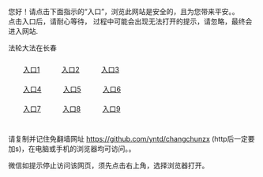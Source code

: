 您好！请点击下面指示的“入口”，浏览此网站是安全的，且为您带来平安。。 <br/>
点击入口后，请耐心等待， 过程中可能会出现无法打开的提示，请忽略，最终会进入网站. </br>

法轮大法在长春<br/>
<div style="padding:10px"><a style="margin:20px" target="_blank" href="https://d5kn6nqhuvoog.cloudfront.net/2Qpsp?hkrghw" id="ccLink1" rel="nofollow">入口1</a> <a target="_blank" style="margin:20px" href="https://d1zc6wvokc4sp9.cloudfront.net/2Qpsp?wrtmzhbv" id="ccLink2" rel="nofollow">入口2</a> <a style="margin:20px" target="_blank" href="https://dr4xpdbf36z1l.cloudfront.net/2Qpsp?mhuxzcup" id="ccLink3" rel="nofollow">入口3</a></div>

<div style="padding:10px" ><a style="margin:20px" target="_blank" href="https://d5kn6nqhuvoog.cloudfront.net/2Qpsp?hkrghw" id="ccLink4" rel="nofollow">入口4</a> <a style="margin:20px" href="https://d1zc6wvokc4sp9.cloudfront.net/2Qpsp?wrtmzhbv" target="_blank" id="ccLink5" rel="nofollow">入口5</a> <a style="margin:20px" href="https://dr4xpdbf36z1l.cloudfront.net/2Qpsp?mhuxzcup" target="_blank" id="ccLink6" rel="nofollow">入口6</a></div>

<div style="padding:10px"><a style="margin:20px" target="_blank" href="https://d5kn6nqhuvoog.cloudfront.net/2Qpsp?hkrghw" id="ccLink7" rel="nofollow">入口7</a> <a style="margin:20px" href="https://d1zc6wvokc4sp9.cloudfront.net/2Qpsp?wrtmzhbv" target="_blank" id="ccLink8" rel="nofollow">入口8</a> <a style="margin:20px" target="_blank" href="https://dr4xpdbf36z1l.cloudfront.net/2Qpsp?mhuxzcup" id="ccLink9" rel="nofollow">入口9</a></div>

<br/>



请复制并记住免翻墙网址 https://github.com/yntd/changchunzx (http后一定要加s)，在电脑或手机的浏览器均可访问。。<br/>

微信如提示停止访问该网页，须先点击右上角，选择浏览器打开。
